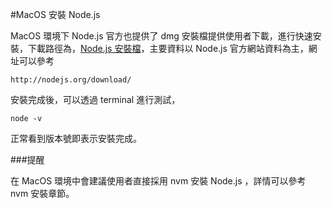#MacOS 安裝 Node.js

MacOS 環境下 Node.js 官方也提供了 dmg 安裝檔提供使用者下載，進行快速安裝，下載路徑為，[Node.js 安裝檔](http://nodejs.org/dist/v0.10.28/node-v0.10.28.pkg)，主要資料以 Node.js 官方網站資料為主，網址可以參考

    http://nodejs.org/download/

安裝完成後，可以透過 terminal 進行測試，

    node -v

正常看到版本號即表示安裝完成。

###提醒

在 MacOS 環境中會建議使用者直接採用 nvm 安裝 Node.js ，詳情可以參考 nvm 安裝章節。
